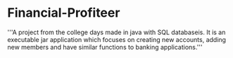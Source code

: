 # Financial-Profiteer
'''A project from the college days made in java with SQL databaseis. It is an executable jar application which focuses on creating new accounts, 
adding new members and have similar functions to banking applications.''' 

